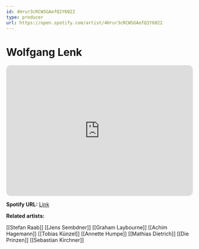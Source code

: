 ```yaml
---
id: 4Hrur3cRCWSGAefQ1Y6022
type: producer
url: https://open.spotify.com/artist/4Hrur3cRCWSGAefQ1Y6022
---
```

# Wolfgang Lenk

<iframe style="border-radius:12px" src="https://open.spotify.com/embed/artist/4Hrur3cRCWSGAefQ1Y6022" width="100%" height="352" frameBorder="0" allowfullscreen="" allow="autoplay; clipboard-write; encrypted-media; fullscreen; picture-in-picture" loading="lazy"></iframe>

**Spotify URL:** [Link](https://open.spotify.com/artist/4Hrur3cRCWSGAefQ1Y6022)

**Related artists:**

[[Stefan Raab]]
[[Jens Sembdner]]
[[Graham Laybourne]]
[[Achim Hagemann]]
[[Tobias Künzel]]
[[Annette Humpe]]
[[Mathias Dietrich]]
[[Die Prinzen]]
[[Sebastian Kirchner]]
